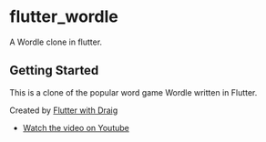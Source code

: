 # flutter_wordle

A Wordle clone in flutter.

## Getting Started

This is a clone of the popular word game Wordle written in Flutter.

Created by [Flutter with Draig](https://www.youtube.com/channel/UC1LP9KtNrKnFKEDR2s3t1mQ)

- [Watch the video on Youtube](https://youtu.be/A9kLIbn3nPM)
